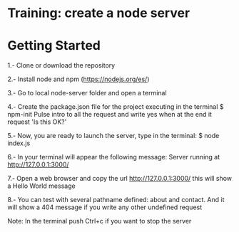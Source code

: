 # Training: create a node server


# Getting Started

1.- Clone or download the repository

2.- Install node and npm (https://nodejs.org/es/)

3.- Go to local node-server folder and open a terminal 

4.- Create the package.json file for the project executing in the terminal
    $ npm-init
    Pulse intro to all the request and write yes when at the end it request 'Is this OK?'

5.- Now, you are ready to launch the server, type in the terminal:
    $ node index.js

6.- In your terminal will appear the following message:
    Server running at http://127.0.0.1:3000/

7.- Open a web browser and copy the url http://127.0.0.1:3000/ this will show a Hello World message

8.- You can test with several pathname defined: about and contact. And it will show a 404 message if you write any other undefined request

Note: In the terminal push Ctrl+c if you want to stop the server
